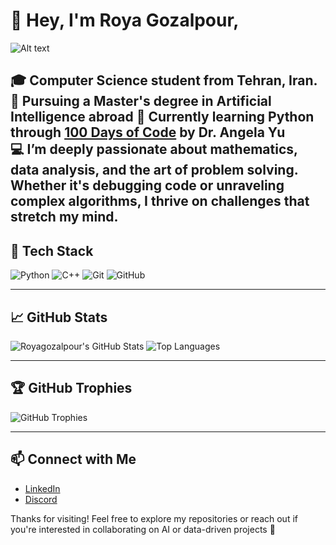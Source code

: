 # 👋 Hey, I'm Roya Gozalpour,

![Alt text](https://pin.it/6LmqTZSSb/image.jpg)



🎓 Computer Science student from Tehran, Iran.  
🎯 Pursuing a Master's degree in Artificial Intelligence abroad
🐍 Currently learning Python through [100 Days of Code](https://www.udemy.com/course/100-days-of-code/?couponCode=PMNVD3025) by Dr. Angela Yu  
💻 I’m deeply passionate about **mathematics**, **data analysis**, and the art of **problem solving**. Whether it's debugging code or unraveling complex algorithms, I thrive on challenges that stretch my mind.
---

## 🧰 Tech Stack

![Python](https://img.shields.io/badge/-Python-3776AB?style=flat-square&logo=python&logoColor=white)
![C++](https://img.shields.io/badge/-C++-00599C?style=flat-square&logo=cplusplus&logoColor=white)
![Git](https://img.shields.io/badge/-Git-F05032?style=flat-square&logo=git&logoColor=white)
![GitHub](https://img.shields.io/badge/-GitHub-181717?style=flat-square&logo=github&logoColor=white)

---

## 📈 GitHub Stats

![Royagozalpour's GitHub Stats](https://github-readme-stats.vercel.app/api?username=Royagozalpour&show_icons=true&theme=material-palenight)
![Top Languages](https://github-readme-stats.vercel.app/api/top-langs/?username=Royagozalpour&layout=compact&theme=material-palenight)

---

## 🏆 GitHub Trophies

![GitHub Trophies](https://github-profile-trophy.vercel.app/?username=Royagozalpour&theme=onedark&margin-w=10&margin-h=10)

---
## 📫 Connect with Me

- [LinkedIn](https://www.linkedin.com/in/smiteshmohanty)
- [Discord](https://discordapp.com/users/_luciangel)

Thanks for visiting! Feel free to explore my repositories or reach out if you're interested in collaborating on AI or data-driven projects 🚀
